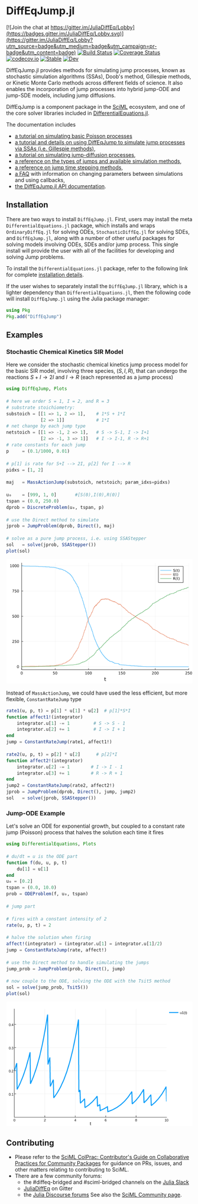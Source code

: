 # DiffEqJump.jl

[![Join the chat at https://gitter.im/JuliaDiffEq/Lobby](https://badges.gitter.im/JuliaDiffEq/Lobby.svg)](https://gitter.im/JuliaDiffEq/Lobby?utm_source=badge&utm_medium=badge&utm_campaign=pr-badge&utm_content=badge)
[![Build Status](https://github.com/SciML/DiffEqJump.jl/workflows/CI/badge.svg)](https://github.com/SciML/DiffEqJump.jl/actions?query=workflow%3ACI)
[![Coverage Status](https://coveralls.io/repos/github/SciML/DiffEqJump.jl/badge.svg?branch=master)](https://coveralls.io/github/SciML/DiffEqJump.jl?branch=master)
[![codecov.io](https://codecov.io/gh/SciML/DiffEqJump.jl/branch/master/graph/badge.svg)](https://codecov.io/gh/SciML/DiffEqJump.jl)
[![Stable](https://img.shields.io/badge/docs-stable-blue.svg)](http://jump.sciml.ai/stable/)
[![Dev](https://img.shields.io/badge/docs-dev-blue.svg)](http://jump.sciml.ai/dev/)

DiffEqJump.jl provides methods for simulating jump processes, known as
stochastic simulation algorithms (SSAs), Doob's method, Gillespie methods, or
Kinetic Monte Carlo methods across different fields of science. It also enables the
incorporation of jump processes into hybrid jump-ODE and jump-SDE models,
including jump diffusions.

DiffEqJump is a component package in the [SciML](https://sciml.ai/) ecosystem,
and one of the core solver libraries included in
[DifferentialEquations.jl](https://github.com/JuliaDiffEq/DifferentialEquations.jl).

The documentation includes
- [a tutorial on simulating basic Poisson processes](https://jump.sciml.ai/stable/tutorials/simple_poisson_process/)
- [a tutorial and details on using DiffEqJump to simulate jump processes via SSAs (i.e. Gillespie methods)](https://jump.sciml.ai/stable/tutorials/discrete_stochastic_example/),
- [a tutorial on simulating jump-diffusion processes](https://jump.sciml.ai/stable/tutorials/jump_diffusion/),
- [a reference on the types of jumps and available simulation methods](https://jump.sciml.ai/stable/jump_types/),
- [a reference on jump time stepping methods](https://jump.sciml.ai/stable/jump_solve/),
- [a FAQ](https://jump.sciml.ai/stable/faq) with information on changing parameters between simulations and using callbacks,
- [the DiffEqJump.jl API documentation](https://jump.sciml.ai/stable/api/).

## Installation
There are two ways to install `DiffEqJump.jl`. First, users may install the meta
`DifferentialEquations.jl` package, which installs and wraps `OrdinaryDiffEq.jl`
for solving ODEs, `StochasticDiffEq.jl` for solving SDEs, and `DiffEqJump.jl`,
along with a number of other useful packages for solving models involving ODEs,
SDEs and/or jump process. This single install will provide the user with all of
the facilities for developing and solving Jump problems.

To install the `DifferentialEquations.jl` package, refer to the following link
for complete [installation
details](https://docs.sciml.ai/dev/modules/DiffEqDocs/).

If the user wishes to separately install the `DiffEqJump.jl` library, which is a
lighter dependency than `DifferentialEquations.jl`, then the following code will
install `DiffEqJump.jl` using the Julia package manager:
```julia
using Pkg
Pkg.add("DiffEqJump")
```

## Examples

### Stochastic Chemical Kinetics SIR Model
Here we consider the stochastic chemical kinetics jump process model for the
basic SIR model, involving three species, $(S,I,R)$, that can undergo the
reactions $S + I \to 2I$ and $I \to R$ (each represented as a jump process)
```julia
using DiffEqJump, Plots

# here we order S = 1, I = 2, and R = 3
# substrate stoichiometry:
substoich = [[1 => 1, 2 => 1],    # 1*S + 1*I
             [2 => 1]]            # 1*I
# net change by each jump type
netstoich = [[1 => -1, 2 => 1],   # S -> S-1, I -> I+1
             [2 => -1, 3 => 1]]   # I -> I-1, R -> R+1
# rate constants for each jump
p     = (0.1/1000, 0.01)

# p[1] is rate for S+I --> 2I, p[2] for I --> R
pidxs = [1, 2]

maj   = MassActionJump(substoich, netstoich; param_idxs=pidxs)

u₀    = [999, 1, 0]       #[S(0),I(0),R(0)]
tspan = (0.0, 250.0)
dprob = DiscreteProblem(u₀, tspan, p)

# use the Direct method to simulate
jprob = JumpProblem(dprob, Direct(), maj)

# solve as a pure jump process, i.e. using SSAStepper
sol   = solve(jprob, SSAStepper())
plot(sol)
```

![SIR Model](docs/src/assets/SIR.png)

Instead of `MassActionJump`, we could have used the less efficient, but more
flexible, `ConstantRateJump` type
```julia
rate1(u, p, t) = p[1] * u[1] * u[2]  # p[1]*S*I
function affect1!(integrator)
    integrator.u[1] -= 1         # S -> S - 1
    integrator.u[2] += 1         # I -> I + 1
end
jump = ConstantRateJump(rate1, affect1!)

rate2(u, p, t) = p[2] * u[2]      # p[2]*I
function affect2!(integrator)
    integrator.u[2] -= 1        # I -> I - 1
    integrator.u[3] += 1        # R -> R + 1
end
jump2 = ConstantRateJump(rate2, affect2!)
jprob = JumpProblem(dprob, Direct(), jump, jump2)
sol   = solve(jprob, SSAStepper())
```

### Jump-ODE Example
Let's solve an ODE for exponential growth, but coupled to a constant rate jump
(Poisson) process that halves the solution each time it fires
```julia
using DifferentialEquations, Plots

# du/dt = u is the ODE part
function f(du, u, p, t)
    du[1] = u[1]
end
u₀ = [0.2]
tspan = (0.0, 10.0)
prob = ODEProblem(f, u₀, tspan)

# jump part

# fires with a constant intensity of 2
rate(u, p, t) = 2

# halve the solution when firing
affect!(integrator) = (integrator.u[1] = integrator.u[1]/2)
jump = ConstantRateJump(rate, affect!)

# use the Direct method to handle simulating the jumps
jump_prob = JumpProblem(prob, Direct(), jump)

# now couple to the ODE, solving the ODE with the Tsit5 method
sol = solve(jump_prob, Tsit5())
plot(sol)
```

![constant_rate_jump](docs/src/assets/constant_rate_jump.png)

## Contributing
- Please refer to the
  [SciML ColPrac: Contributor's Guide on Collaborative Practices for Community Packages](https://github.com/SciML/ColPrac/blob/master/README.md)
  for guidance on PRs, issues, and other matters relating to contributing to SciML.
- There are a few community forums:
    - the #diffeq-bridged and #sciml-bridged channels on the [Julia Slack](https://julialang.org/slack/)
    - [JuliaDiffEq](https://gitter.im/JuliaDiffEq/Lobby) on Gitter
    - the [Julia Discourse forums](https://discourse.julialang.org)
See also the [SciML Community page](https://sciml.ai/community/).
